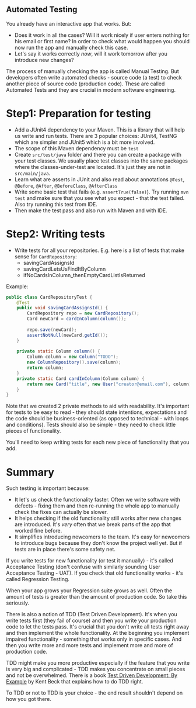 Automated Testing
---

You already have an interactive app that works. But:

* Does it work in all the cases? Will it work nicely if user enters nothing for his email or first name? In order
to check what would happen you should now run the app and manually check this case.
* Let's say it works correctly _now_, will it work tomorrow after you introduce new changes?

The process of manually checking the app is called Manual Testing. But developers often write automated checks - 
source code (a test) to check another piece of source code (production code). These are called Automated Tests
and they are crucial in modern software engineering.

# Step1: Preparation for testing

* Add a JUnit4 dependency to your Maven. This is a library that will help us write and run tests. There are 3 
popular choices: JUnit4, TestNG which are simpler and JUnit5 which is a bit more involved.
* The scope of this Maven dependency must be `test`
* Create `src/test/java` folder and there you can create a package with your test classes. We usually place
test classes into the same packages where the classes-under-test are located. It's just they are not in 
`src/main/java`.
* Learn what are asserts in JUnit and also read about annotations `@Test`, `@Before`, `@After`, 
`@BeforeClass`, `@AfterClass`
* Write some basic test that fails (e.g. `assertTrue(false)`). Try running `mvn test` and make sure that 
you see what you expect - that the test failed. Also try running this test from IDE. 
* Then make the test pass and also run with Maven and with IDE.

# Step2: Writing tests

* Write tests for all your repositories. E.g. here is a list of tests that make sense for `CardRepository`:
   * savingCardAssignsId
   * savingCardLetsUsFindItByColumn
   * ifNoCardsInColumn_thenEmptyCardListIsReturned
   
Example:

```java
public class CardRepositoryTest {
    @Test
    public void savingCardAssignsId() {
        CardRepository repo = new CardRepository();
        Card newCard = cardInColumn(column());
        
        repo.save(newCard);
        assertNotNull(newCard.getId());
    }
    
    private static Column column() {
        Column column = new Column("TODO");
        new ColumnRepository().save(column);
        return column;
    }
    private static Card cardInColumn(Column column) {
        return new Card("title", new User("creator@email.com"), column);
    }
}
```

Note that we created 2 private methods to aid with readability. It's important for tests to be easy to read - 
they should state intentions, expectations and the code should be business-oriented (as opposed to technical - 
with loops and conditions). Tests should also be simple - they need to check little pieces of functionality. 

You'll need to keep writing tests for each new piece of functionality that you add.

# Summary

Such testing is important because:

* It let's us check the functionality faster. Often we write software with defects - fixing them and then 
re-running the whole app to manually check the fixes can actually be slower.
* It helps checking if the old functionality still works after new changes are introduced. It's _very_ often
that we break parts of the app that worked fine before.
* It simplifies introducing newcomers to the team. It's easy for newcomers to introduce bugs because they
don't know the project well yet. But if tests are in place there's some safety net. 

If you write tests for new functionality (or test it manually) - it's called Acceptance Testing (don't confuse 
with similarly sounding User Acceptance Testing - UAT). If you check that old functionality works - it's called 
Regression Testing. 

When your app grows your Regression suite grows as well. Often the amount of tests is greater than the amount of
production code. So take this seriously. 

There is also a notion of TDD (Test Driven Development). It's when you write tests first (they fail of course)
and then you write your production code to let the tests pass. It's crucial that you don't write all tests
right away and then implement the whole functionality. At the beginning you implement impaired functionality -
something that works only in specific cases. And then you write more and more tests and implement more and more of
production code. 

TDD might make you more productive especially if the feature that you write is very big and complicated - 
TDD makes you concentrate on small pieces and not be overwhelmed. There is a book 
[Test Driven Development: By Example](https://www.amazon.com/Test-Driven-Development-Kent-Beck/dp/0321146530) 
by Kent Beck that explains how to do TDD right.

To TDD or not to TDD is your choice - the end result shouldn't depend on how you got there. 